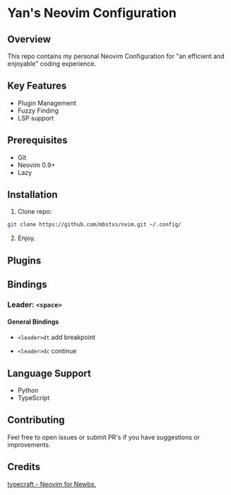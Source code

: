 # Yan's Neovim Configuration

## Overview

This repo contains my personal Neovim Configuration for "an efficient and enjoyable" coding experience.

## Key Features

- Plugin Management
- Fuzzy Finding
- LSP support

## Prerequisites

- Git
- Neovim 0.9+
- Lazy

## Installation

1. Clone repo:

```bash
git clone https://github.com/mbstxs/nvim.git ~/.config/
```

[//]: <> (2. Install plugins:)

[//]: <> (3. Copy the repo to nvim folder)

2. Enjoy.

## Plugins

## Bindings

### Leader: `<space>`

#### General Bindings

- `<leader>dt` add breakpoint

- `<leader>dc` continue

## Language Support

- Python
- TypeScript

## Contributing

Feel free to open issues or submit PR's if you have suggestions or improvements.

## Credits

[typecraft - Neovim for Newbs.](https://youtube.com/playlist?list=PLsz00TDipIffreIaUNk64KxTIkQaGguqn&si=4w2QMxbsiUOm7akd)
